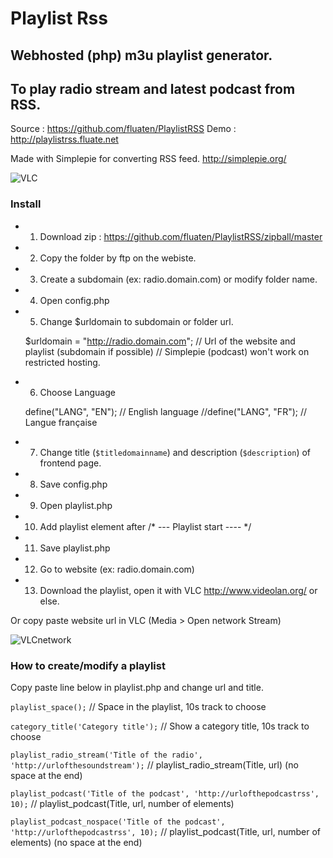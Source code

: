 # Playlist Rss
## Webhosted (php) m3u playlist generator.
## To play radio stream and latest podcast from RSS. 

Source : <https://github.com/fluaten/PlaylistRSS>
Demo : <http://playlistrss.fluate.net>

Made with Simplepie for converting RSS feed. <http://simplepie.org/>

![VLC](http://playlistrss.fluate.net/img/rssplaylist.png)

### Install

* 1. Download zip : <https://github.com/fluaten/PlaylistRSS/zipball/master>
* 2. Copy the folder by ftp on the webiste.
* 3. Create a subdomain (ex: radio.domain.com) or modify folder name.
* 4. Open config.php
* 5. Change $urldomain to subdomain or folder url.

	$urldomain = "http://radio.domain.com"; 
	// Url of the website and playlist (subdomain if possible)
	// Simplepie (podcast) won't work on restricted hosting.

* 6. Choose Language

	define("LANG", "EN"); // English language
	//define("LANG", "FR"); // Langue française

* 7. Change title (`$titledomainname`) and description (`$description`) of frontend page.
* 8. Save config.php
* 9. Open playlist.php
* 10. Add playlist element after /* --- Playlist start ---- */
* 11. Save playlist.php
* 12. Go to website (ex: radio.domain.com)
* 13. Download the playlist, open it with VLC http://www.videolan.org/ or else.
	
Or copy paste website url in VLC (Media > Open network Stream)

![VLCnetwork](http://playlistrss.fluate.net/img/networkstream.png) 


### How to create/modify a playlist

Copy paste line below in playlist.php and change url and title.

`playlist_space();`
// Space in the playlist, 10s track to choose

`category_title('Category title');`
// Show a category title, 10s track to choose

`playlist_radio_stream('Title of the radio', 'http://urlofthesoundstream');`
// playlist_radio_stream(Title, url) (no space at the end)

`playlist_podcast('Title of the podcast', 'http://urlofthepodcastrss', 10);`
// playlist_podcast(Title, url, number of elements)

`playlist_podcast_nospace('Title of the podcast', 'http://urlofthepodcastrss', 10);`
// playlist_podcast(Title, url, number of elements) (no space at the end)

